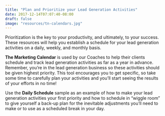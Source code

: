 ```yaml
---
title: "Plan and Prioritize your Lead Generation Activities"
date: 2017-12-14T07:07:40-08:00
draft: false
image: "resources/tn-calendars.jpg"
---
```


Prioritization is the key to your productivity, and ultimately, to your success. These resources will help you establish a schedule for your lead generation activities on a daily, weekly, and monthly basis.

**The Marketing Calendar** is used by our Coaches to help their clients schedule and track lead generation activities as far as a year in advance. Remember, you’re in the lead generation business so these activities should be given highest priority. This tool encourages you to get specific, so take some time to carefully plan your activities and you’ll start seeing the results of your efforts in no time!

Use the **Daily Schedule** sample as an example of how to make your lead generation activities your first priority and how to schedule in “wiggle room” to give yourself a back-up plan for the inevitable adjustments you’ll need to make or to use as a scheduled break in your day.